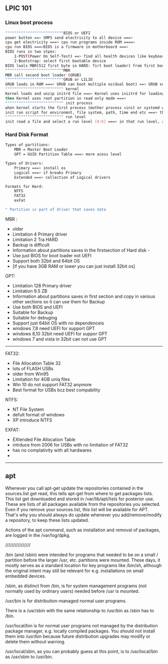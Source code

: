 ## LPIC 101


### Linux boot process
```bash
""""""""""""""""""""""""""BIOS or UEFI
power button ==> SMPS send electricity to all device ===>
cpu get electricity ===> cpu run programs inside ROM ====>
cpu run BIOS ===>BIOS is a firmware in motherboard ===>
BIOS runs in two stpes:
    1-POST(Power On Self-Test) ==> find all health devices like keyboard and use horn if they heve problem
    2-Bootstrap: select first bootable device
BIOS loals MBR(512 first byte in HARD: firt boot loader) from first bootable devicee ===>
""""""""""""""""""""""""""MBR
MBR call second boot loader (GRUB)
""""""""""""""""""""""""""GRUB or LILIO
GRUB loads in RAM ===> GRUB can boot multiple os(dual boot) ==> GRUB select defult os by loading its img ===> GRUB loads Kernel img and initrd img inside RAM ===> 
"""""""""""""""""""""""""" kernel
Kernel loads and unzip initrd file ===> Kernel uses iniitrd for loading partitions  then unmount it ===>
then Kernel uses root partition in read only mode ===>
"""""""""""""""""""""""""" init process
when kernel starts the first process (mother process =init or systemd with pid=1) ====>
init run script for environmnt, file system, path, time end etc ===> the texts you can see on the screen before seeing your desktop ===>
"""""""""""""""""""""""""" run level
init read a file and select a run level [0:6] ===> in that run level, runs specific process and scripts
```


### Hard Disk Format
```bash
Types of partitions:
    MBR = Master Boot Loader
    GPT = GUID Partition Table ===> more acess level

Types of Drivers:
    Primary ===> install os
    Logical ===> if breaks Primary
    Extended ===> collection of Logical drivers

Formats for Hard:
    NTFS
    FAT32
    exFat

" Partition is part of driver that saves data
```




MBR : 
+ older
+ Limitation 4 Primary driver
+ Limitation 2 Tra HARD 
+ Backup is difficult 
+ Information about partitions saves in the firstsection of Hard disk -
+ Use just BIOS for boot loader not UEFI
+ Support both 32bit and 64bit OS 
+ [if you have 3GB RAM or lower you can just install 32bit os]

GPT:
+ Limitation 128 Primary driver
+ Limitation 9.5 ZB
+ Information about partitions saves in first section and copy in various other sections so it can use them for Backup 
+ Use both BIOS and UEFI
+ Suitable for Backup
+ Suitable for debuging
+ Support just 64bit OS with no dependenceis
+ windows 7,8 need UEFI for support GPT
+ windows 8,10 32bit need UEFI for suppor GPT
+ windows 7 and vista in 32bit can not use GPT

------------
FAT32:
+ File Allocation Table 32
+ lots of FLASH USBs
+ older from Win95
+ Limitation for 4GB uniq files
+ Win 10 do not support FAT32 anymore
+ Best format for USBs bcz best compability

NTFS:
+ NT File System
+ defult format of windows
+ XP introduce NTFS

EXFAT:
+ EXtended File Allocation Table
+ intrduce from 2006 for USBs with no limitation of FAT32
+ has no complativity with all hardwares
+


-----


## apt
Whenever you call apt-get update the repositories contained in the sources.list get read, this tells apt-get from where to get packages lists. This list get downloaded and stored in /var/lib/apt/lists for posterior use. These are lists of all packages available from the repositories you selected. Even if you remove your sources.list, this list will be available for APT. That's why you should always do update whenever you add/remove/modify a repository, to keep these lists updated.


Actions of the apt command, such as installation and removal of packages, are logged in the /var/log/dpkg.



////////////////



/bin (and /sbin) were intended for programs that needed to be on a small / partition before the larger /usr, etc. partitions were mounted. These days, it mostly serves as a standard location for key programs like /bin/sh, although the original intent may still be relevant for e.g. installations on small embedded devices.

/sbin, as distinct from /bin, is for system management programs (not normally used by ordinary users) needed before /usr is mounted.

/usr/bin is for distribution-managed normal user programs.

There is a /usr/sbin with the same relationship to /usr/bin as /sbin has to /bin.

/usr/local/bin is for normal user programs not managed by the distribution package manager, e.g. locally compiled packages. You should not install them into /usr/bin because future distribution upgrades may modify or delete them without warning.

/usr/local/sbin, as you can probably guess at this point, is to /usr/local/bin as /usr/sbin to /usr/bin.